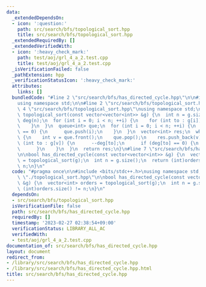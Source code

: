 ```yaml
---
data:
  _extendedDependsOn:
  - icon: ':question:'
    path: src/search/bfs/topological_sort.hpp
    title: src/search/bfs/topological_sort.hpp
  _extendedRequiredBy: []
  _extendedVerifiedWith:
  - icon: ':heavy_check_mark:'
    path: test/aoj/grl_4_a_2.test.cpp
    title: test/aoj/grl_4_a_2.test.cpp
  _isVerificationFailed: false
  _pathExtension: hpp
  _verificationStatusIcon: ':heavy_check_mark:'
  attributes:
    links: []
  bundledCode: "#line 2 \"src/search/bfs/has_directed_cycle.hpp\"\n\n#include <bits/stdc++.h>\n\
    using namespace std;\n\n#line 2 \"src/search/bfs/topological_sort.hpp\"\n\n#line\
    \ 4 \"src/search/bfs/topological_sort.hpp\"\nusing namespace std;\n\nvector<int>\
    \ topological_sort(const vector<vector<int>> &g) {\n  int n = g.size();\n  vector<int>\
    \ deg(n);\n  for (int i = 0; i < n; ++i) {\n    for (int to : g[i]) {\n      ++deg[to];\n\
    \    }\n  }\n  queue<int> que;\n  for (int i = 0; i < n; ++i) {\n    if (deg[i]\
    \ == 0) {\n      que.push(i);\n    }\n  }\n  vector<int> res;\n  while (!que.empty())\
    \ {\n    int v = que.front();\n    que.pop();\n    res.push_back(v);\n    for\
    \ (int to : g[v]) {\n      --deg[to];\n      if (deg[to] == 0) {\n        que.push(to);\n\
    \      }\n    }\n  }\n  return res;\n}\n#line 7 \"src/search/bfs/has_directed_cycle.hpp\"\
    \n\nbool has_directed_cycle(const vector<vector<int>> &g) {\n  vector<int> orders\
    \ = topological_sort(g);\n  int n = g.size();\n  return (int)orders.size() !=\
    \ n;\n}\n"
  code: "#pragma once\n\n#include <bits/stdc++.h>\nusing namespace std;\n\n#include\
    \ \"./topological_sort.hpp\"\n\nbool has_directed_cycle(const vector<vector<int>>\
    \ &g) {\n  vector<int> orders = topological_sort(g);\n  int n = g.size();\n  return\
    \ (int)orders.size() != n;\n}\n"
  dependsOn:
  - src/search/bfs/topological_sort.hpp
  isVerificationFile: false
  path: src/search/bfs/has_directed_cycle.hpp
  requiredBy: []
  timestamp: '2023-02-27 02:38:54+09:00'
  verificationStatus: LIBRARY_ALL_AC
  verifiedWith:
  - test/aoj/grl_4_a_2.test.cpp
documentation_of: src/search/bfs/has_directed_cycle.hpp
layout: document
redirect_from:
- /library/src/search/bfs/has_directed_cycle.hpp
- /library/src/search/bfs/has_directed_cycle.hpp.html
title: src/search/bfs/has_directed_cycle.hpp
---
```

